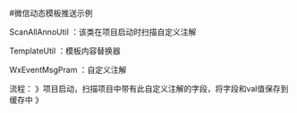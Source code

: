 #微信动态模板推送示例

ScanAllAnnoUtil ：该类在项目启动时扫描自定义注解

TemplateUtil ：模板内容替换器

WxEventMsgPram ：自定义注解

流程：
》项目启动，扫描项目中带有此自定义注解的字段，将字段和val值保存到缓存中
》